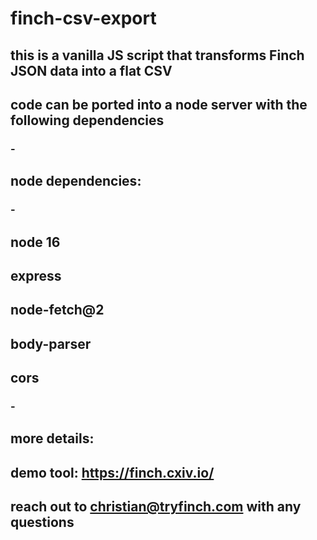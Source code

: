 # finch-csv-export
## this is a vanilla JS script that transforms Finch JSON data into a flat CSV

## code can be ported into a node server with the following dependencies
### -
## node dependencies:
### -
## node 16
## express
## node-fetch@2
## body-parser
## cors
### -
## more details:
## demo tool: https://finch.cxiv.io/
## reach out to christian@tryfinch.com with any questions

